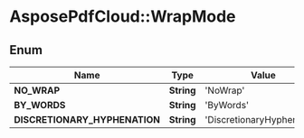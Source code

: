 # AsposePdfCloud::WrapMode


## Enum
Name | Type | Value
------------ | ------------- | -------------
**NO_WRAP** | **String** | 'NoWrap'
**BY_WORDS** | **String** | 'ByWords'
**DISCRETIONARY_HYPHENATION** | **String** | 'DiscretionaryHyphenation'



